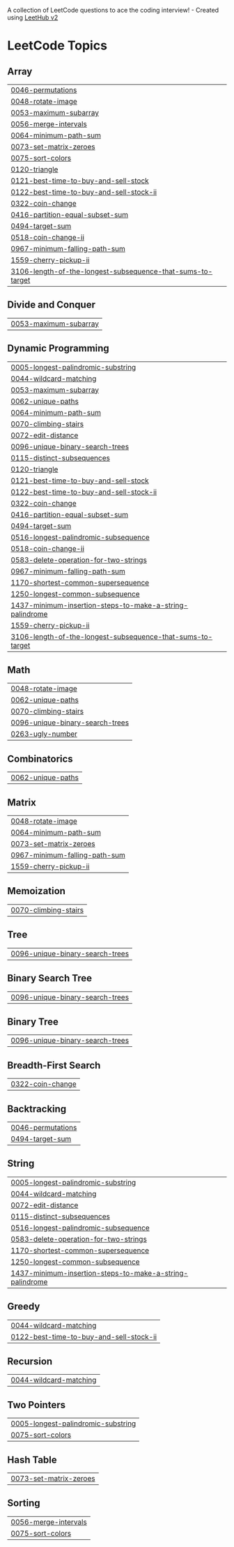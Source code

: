 A collection of LeetCode questions to ace the coding interview! - Created using [LeetHub v2](https://github.com/arunbhardwaj/LeetHub-2.0)
<!---LeetCode Topics Start-->
# LeetCode Topics
## Array
|  |
| ------- |
| [0046-permutations](https://github.com/VIJAY-ATHITHYAA/LeetCode/tree/master/0046-permutations) |
| [0048-rotate-image](https://github.com/VIJAY-ATHITHYAA/LeetCode/tree/master/0048-rotate-image) |
| [0053-maximum-subarray](https://github.com/VIJAY-ATHITHYAA/LeetCode/tree/master/0053-maximum-subarray) |
| [0056-merge-intervals](https://github.com/VIJAY-ATHITHYAA/LeetCode/tree/master/0056-merge-intervals) |
| [0064-minimum-path-sum](https://github.com/VIJAY-ATHITHYAA/LeetCode/tree/master/0064-minimum-path-sum) |
| [0073-set-matrix-zeroes](https://github.com/VIJAY-ATHITHYAA/LeetCode/tree/master/0073-set-matrix-zeroes) |
| [0075-sort-colors](https://github.com/VIJAY-ATHITHYAA/LeetCode/tree/master/0075-sort-colors) |
| [0120-triangle](https://github.com/VIJAY-ATHITHYAA/LeetCode/tree/master/0120-triangle) |
| [0121-best-time-to-buy-and-sell-stock](https://github.com/VIJAY-ATHITHYAA/LeetCode/tree/master/0121-best-time-to-buy-and-sell-stock) |
| [0122-best-time-to-buy-and-sell-stock-ii](https://github.com/VIJAY-ATHITHYAA/LeetCode/tree/master/0122-best-time-to-buy-and-sell-stock-ii) |
| [0322-coin-change](https://github.com/VIJAY-ATHITHYAA/LeetCode/tree/master/0322-coin-change) |
| [0416-partition-equal-subset-sum](https://github.com/VIJAY-ATHITHYAA/LeetCode/tree/master/0416-partition-equal-subset-sum) |
| [0494-target-sum](https://github.com/VIJAY-ATHITHYAA/LeetCode/tree/master/0494-target-sum) |
| [0518-coin-change-ii](https://github.com/VIJAY-ATHITHYAA/LeetCode/tree/master/0518-coin-change-ii) |
| [0967-minimum-falling-path-sum](https://github.com/VIJAY-ATHITHYAA/LeetCode/tree/master/0967-minimum-falling-path-sum) |
| [1559-cherry-pickup-ii](https://github.com/VIJAY-ATHITHYAA/LeetCode/tree/master/1559-cherry-pickup-ii) |
| [3106-length-of-the-longest-subsequence-that-sums-to-target](https://github.com/VIJAY-ATHITHYAA/LeetCode/tree/master/3106-length-of-the-longest-subsequence-that-sums-to-target) |
## Divide and Conquer
|  |
| ------- |
| [0053-maximum-subarray](https://github.com/VIJAY-ATHITHYAA/LeetCode/tree/master/0053-maximum-subarray) |
## Dynamic Programming
|  |
| ------- |
| [0005-longest-palindromic-substring](https://github.com/VIJAY-ATHITHYAA/LeetCode/tree/master/0005-longest-palindromic-substring) |
| [0044-wildcard-matching](https://github.com/VIJAY-ATHITHYAA/LeetCode/tree/master/0044-wildcard-matching) |
| [0053-maximum-subarray](https://github.com/VIJAY-ATHITHYAA/LeetCode/tree/master/0053-maximum-subarray) |
| [0062-unique-paths](https://github.com/VIJAY-ATHITHYAA/LeetCode/tree/master/0062-unique-paths) |
| [0064-minimum-path-sum](https://github.com/VIJAY-ATHITHYAA/LeetCode/tree/master/0064-minimum-path-sum) |
| [0070-climbing-stairs](https://github.com/VIJAY-ATHITHYAA/LeetCode/tree/master/0070-climbing-stairs) |
| [0072-edit-distance](https://github.com/VIJAY-ATHITHYAA/LeetCode/tree/master/0072-edit-distance) |
| [0096-unique-binary-search-trees](https://github.com/VIJAY-ATHITHYAA/LeetCode/tree/master/0096-unique-binary-search-trees) |
| [0115-distinct-subsequences](https://github.com/VIJAY-ATHITHYAA/LeetCode/tree/master/0115-distinct-subsequences) |
| [0120-triangle](https://github.com/VIJAY-ATHITHYAA/LeetCode/tree/master/0120-triangle) |
| [0121-best-time-to-buy-and-sell-stock](https://github.com/VIJAY-ATHITHYAA/LeetCode/tree/master/0121-best-time-to-buy-and-sell-stock) |
| [0122-best-time-to-buy-and-sell-stock-ii](https://github.com/VIJAY-ATHITHYAA/LeetCode/tree/master/0122-best-time-to-buy-and-sell-stock-ii) |
| [0322-coin-change](https://github.com/VIJAY-ATHITHYAA/LeetCode/tree/master/0322-coin-change) |
| [0416-partition-equal-subset-sum](https://github.com/VIJAY-ATHITHYAA/LeetCode/tree/master/0416-partition-equal-subset-sum) |
| [0494-target-sum](https://github.com/VIJAY-ATHITHYAA/LeetCode/tree/master/0494-target-sum) |
| [0516-longest-palindromic-subsequence](https://github.com/VIJAY-ATHITHYAA/LeetCode/tree/master/0516-longest-palindromic-subsequence) |
| [0518-coin-change-ii](https://github.com/VIJAY-ATHITHYAA/LeetCode/tree/master/0518-coin-change-ii) |
| [0583-delete-operation-for-two-strings](https://github.com/VIJAY-ATHITHYAA/LeetCode/tree/master/0583-delete-operation-for-two-strings) |
| [0967-minimum-falling-path-sum](https://github.com/VIJAY-ATHITHYAA/LeetCode/tree/master/0967-minimum-falling-path-sum) |
| [1170-shortest-common-supersequence](https://github.com/VIJAY-ATHITHYAA/LeetCode/tree/master/1170-shortest-common-supersequence) |
| [1250-longest-common-subsequence](https://github.com/VIJAY-ATHITHYAA/LeetCode/tree/master/1250-longest-common-subsequence) |
| [1437-minimum-insertion-steps-to-make-a-string-palindrome](https://github.com/VIJAY-ATHITHYAA/LeetCode/tree/master/1437-minimum-insertion-steps-to-make-a-string-palindrome) |
| [1559-cherry-pickup-ii](https://github.com/VIJAY-ATHITHYAA/LeetCode/tree/master/1559-cherry-pickup-ii) |
| [3106-length-of-the-longest-subsequence-that-sums-to-target](https://github.com/VIJAY-ATHITHYAA/LeetCode/tree/master/3106-length-of-the-longest-subsequence-that-sums-to-target) |
## Math
|  |
| ------- |
| [0048-rotate-image](https://github.com/VIJAY-ATHITHYAA/LeetCode/tree/master/0048-rotate-image) |
| [0062-unique-paths](https://github.com/VIJAY-ATHITHYAA/LeetCode/tree/master/0062-unique-paths) |
| [0070-climbing-stairs](https://github.com/VIJAY-ATHITHYAA/LeetCode/tree/master/0070-climbing-stairs) |
| [0096-unique-binary-search-trees](https://github.com/VIJAY-ATHITHYAA/LeetCode/tree/master/0096-unique-binary-search-trees) |
| [0263-ugly-number](https://github.com/VIJAY-ATHITHYAA/LeetCode/tree/master/0263-ugly-number) |
## Combinatorics
|  |
| ------- |
| [0062-unique-paths](https://github.com/VIJAY-ATHITHYAA/LeetCode/tree/master/0062-unique-paths) |
## Matrix
|  |
| ------- |
| [0048-rotate-image](https://github.com/VIJAY-ATHITHYAA/LeetCode/tree/master/0048-rotate-image) |
| [0064-minimum-path-sum](https://github.com/VIJAY-ATHITHYAA/LeetCode/tree/master/0064-minimum-path-sum) |
| [0073-set-matrix-zeroes](https://github.com/VIJAY-ATHITHYAA/LeetCode/tree/master/0073-set-matrix-zeroes) |
| [0967-minimum-falling-path-sum](https://github.com/VIJAY-ATHITHYAA/LeetCode/tree/master/0967-minimum-falling-path-sum) |
| [1559-cherry-pickup-ii](https://github.com/VIJAY-ATHITHYAA/LeetCode/tree/master/1559-cherry-pickup-ii) |
## Memoization
|  |
| ------- |
| [0070-climbing-stairs](https://github.com/VIJAY-ATHITHYAA/LeetCode/tree/master/0070-climbing-stairs) |
## Tree
|  |
| ------- |
| [0096-unique-binary-search-trees](https://github.com/VIJAY-ATHITHYAA/LeetCode/tree/master/0096-unique-binary-search-trees) |
## Binary Search Tree
|  |
| ------- |
| [0096-unique-binary-search-trees](https://github.com/VIJAY-ATHITHYAA/LeetCode/tree/master/0096-unique-binary-search-trees) |
## Binary Tree
|  |
| ------- |
| [0096-unique-binary-search-trees](https://github.com/VIJAY-ATHITHYAA/LeetCode/tree/master/0096-unique-binary-search-trees) |
## Breadth-First Search
|  |
| ------- |
| [0322-coin-change](https://github.com/VIJAY-ATHITHYAA/LeetCode/tree/master/0322-coin-change) |
## Backtracking
|  |
| ------- |
| [0046-permutations](https://github.com/VIJAY-ATHITHYAA/LeetCode/tree/master/0046-permutations) |
| [0494-target-sum](https://github.com/VIJAY-ATHITHYAA/LeetCode/tree/master/0494-target-sum) |
## String
|  |
| ------- |
| [0005-longest-palindromic-substring](https://github.com/VIJAY-ATHITHYAA/LeetCode/tree/master/0005-longest-palindromic-substring) |
| [0044-wildcard-matching](https://github.com/VIJAY-ATHITHYAA/LeetCode/tree/master/0044-wildcard-matching) |
| [0072-edit-distance](https://github.com/VIJAY-ATHITHYAA/LeetCode/tree/master/0072-edit-distance) |
| [0115-distinct-subsequences](https://github.com/VIJAY-ATHITHYAA/LeetCode/tree/master/0115-distinct-subsequences) |
| [0516-longest-palindromic-subsequence](https://github.com/VIJAY-ATHITHYAA/LeetCode/tree/master/0516-longest-palindromic-subsequence) |
| [0583-delete-operation-for-two-strings](https://github.com/VIJAY-ATHITHYAA/LeetCode/tree/master/0583-delete-operation-for-two-strings) |
| [1170-shortest-common-supersequence](https://github.com/VIJAY-ATHITHYAA/LeetCode/tree/master/1170-shortest-common-supersequence) |
| [1250-longest-common-subsequence](https://github.com/VIJAY-ATHITHYAA/LeetCode/tree/master/1250-longest-common-subsequence) |
| [1437-minimum-insertion-steps-to-make-a-string-palindrome](https://github.com/VIJAY-ATHITHYAA/LeetCode/tree/master/1437-minimum-insertion-steps-to-make-a-string-palindrome) |
## Greedy
|  |
| ------- |
| [0044-wildcard-matching](https://github.com/VIJAY-ATHITHYAA/LeetCode/tree/master/0044-wildcard-matching) |
| [0122-best-time-to-buy-and-sell-stock-ii](https://github.com/VIJAY-ATHITHYAA/LeetCode/tree/master/0122-best-time-to-buy-and-sell-stock-ii) |
## Recursion
|  |
| ------- |
| [0044-wildcard-matching](https://github.com/VIJAY-ATHITHYAA/LeetCode/tree/master/0044-wildcard-matching) |
## Two Pointers
|  |
| ------- |
| [0005-longest-palindromic-substring](https://github.com/VIJAY-ATHITHYAA/LeetCode/tree/master/0005-longest-palindromic-substring) |
| [0075-sort-colors](https://github.com/VIJAY-ATHITHYAA/LeetCode/tree/master/0075-sort-colors) |
## Hash Table
|  |
| ------- |
| [0073-set-matrix-zeroes](https://github.com/VIJAY-ATHITHYAA/LeetCode/tree/master/0073-set-matrix-zeroes) |
## Sorting
|  |
| ------- |
| [0056-merge-intervals](https://github.com/VIJAY-ATHITHYAA/LeetCode/tree/master/0056-merge-intervals) |
| [0075-sort-colors](https://github.com/VIJAY-ATHITHYAA/LeetCode/tree/master/0075-sort-colors) |
<!---LeetCode Topics End-->